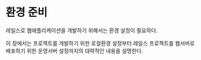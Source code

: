 # 환경 준비

레일스로 웹애플리케이션을 개발하기 위해서는 환경 설정이 필요하다.

이 장에서는 프로젝트를 개발하기 위한 로컬환경 설정부터 레일스 프로젝트를 웹서버로 배포하기 위한 운영서버 설정까지의 대략적인 내용을 설명한다.


